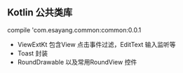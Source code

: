 ## Kotlin 公共类库 
compile 'com.esayang.common:common:0.0.1

* ViewExtKt 包含View 点击事件过滤，EditText 输入监听等
* Toast 封装
* RoundDrawable 以及常用RoundView 控件

